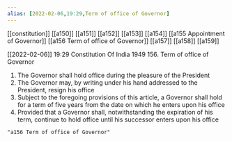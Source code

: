 ```yaml
---
alias: [2022-02-06,19:29,Term of office of Governor]
---
```

[[constitution]] [[a150]] [[a151]] [[a152]] [[a153]] [[a154]] [[a155 Appointment of Governor]] [[a156 Term of office of Governor]] [[a157]] [[a158]] [[a159]]

[[2022-02-06]] 19:29
Constitution Of India 1949
156. Term of office of Governor
1) The Governor shall hold office during the pleasure of the President
2) The Governor may, by writing under his hand addressed to the President, resign his office
3) Subject to the foregoing provisions of this article, a Governor shall hold for a term of five years from the date on which he enters upon his office
4) Provided that a Governor shall, notwithstanding the expiration of his term, continue to hold office until his successor enters upon his office
```query 2022-05-05 14:24
"a156 Term of office of Governor"
```